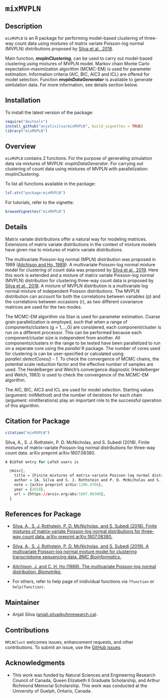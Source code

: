 # `mixMVPLN`

## Description
`mixMVPLN` is an R package for performing model-based clustering of three-way count data using mixtures of matrix variate Poisson-log normal (MVPLN) distributions proposed by [Silva et al., 2018](https://arxiv.org/abs/1711.11190v1).

Main function, __*mvplnClustering*__, can be used to carry out model-based clustering using mixtures of MVPLN model. Markov chain Monte Carlo expectation-maximization algorithm (MCMC-EM) is used for parameter estimation. Information criteria (AIC, BIC, AIC3 and ICL) are offered for model selection. Function __*mvplnDataGenerator*__ is available to generate simlulation data. For more information, see details section below.

## Installation

To install the latest version of the package:

``` r
require("devtools")
install_github("anjalisilva/mixMVPLN", build_vignettes = TRUE)
library("mixMVPLN")
```

## Overview

`mixMVPLN` contains 2 functions. For the purpose of generating simulation data via mixtures of MVPLN: *mvplnDataGenerator*. For carrying out clustering of count data using mixtures of MVPLN with parallelization: *mvplnClustering*. 

To list all functions available in the package:

``` r
lsf.str("package:mixMVPLN")
```

For tutorials, refer to the vignette:

``` r
browseVignettes("mixMVPLN")
```

## Details

Matrix variate distributions offer a natural way for modeling matrices. Extensions of matrix variate distributions in the context of mixture models have given rise to mixtures of matrix variate distributions.

The multivariate Poisson-log normal (MPLN) distribution was proposed in 1989 ([Aitchison and Ho, 1989](https://www.jstor.org/stable/2336624?seq=1)). A multivariate Poisson-log normal mixture model for clustering of count data was proposed by [Silva et al., 2019](https://bmcbioinformatics.biomedcentral.com/articles/10.1186/s12859-019-2916-0). Here this work is extended and a mixture of matrix variate Poisson-log normal (MVPLN) distribution for clustering three-way count data is proposed by [Silva et al., 2018](https://arxiv.org/abs/1711.11190v1). A mixture of MVPLN distribution is a multivariate log normal mixture of independent Poisson distributions. The MVPLN distribution can account for both the correlations between variables (p) and the correlations between occasions (r), as two different covariance matrices are used for the two modes. 

The MCMC-EM algorithm via Stan is used for parameter estimation. Coarse grain parallelization is employed, such that when a range of components/clusters (g = 1,...,G) are considered, each component/cluster is run on a different processor. This can be performed because each component/cluster size is independent from another. All components/clusters in the range to be tested have been parallelized to run on a seperate core using the *parallel* R package. The number of cores used for clustering is can be user-specified or calculated using *parallel::detectCores() - 1*. To check the convergence of MCMC chains, the potential scale reduction factor and the effective number of samples are used. The Heidelberger and Welch’s convergence diagnostic (Heidelberger and Welch, 1983) is used to check the convergence of the MCMC-EM algorithm. 

The AIC, BIC, AIC3 and ICL are used for model selection. Starting values (argument: initMethod) and the number of iterations for each chain (argument: nInitIterations) play an important role to the successful operation of this algorithm.


## Citation for Package
``` r
citation("mixMVPLN")
```
Silva, A., S. J. Rothstein, P. D. McNicholas, and S. Subedi (2018). Finite mixtures of matrix-variate Poisson-log normal distributions for three-way count data. arXiv preprint arXiv:1807.08380.
``` r
A BibTeX entry for LaTeX users is

  @misc{,
    title = {Finite mixtures of matrix-variate Poisson-log normal distributions for three-way count data},
    author = {A. Silva and S. J. Rothstein and P. D. McNicholas and S. Subedi},
    note = {arXiv preprint arXiv:1206.4768},
    year = {2018},
    url = {https://arxiv.org/abs/1807.08380},
  }
```


## References for Package

* [Silva, A., S. J. Rothstein, P. D. McNicholas, and S. Subedi (2018). Finite mixtures of matrix-variate Poisson-log normal distributions for three-way count data. arXiv preprint arXiv:1807.08380.](https://arxiv.org/abs/1807.08380)

* [Silva, A., S. J. Rothstein, P. D. McNicholas, and S. Subedi (2019). A multivariate Poisson-log normal mixture model for clustering transcriptome sequencing data. *BMC Bioinformatics.*](https://bmcbioinformatics.biomedcentral.com/articles/10.1186/s12859-019-2916-0)

* [Aitchison, J. and C. H. Ho (1989). The multivariate Poisson-log normal distribution. *Biometrika.*](https://www.jstor.org/stable/2336624?seq=1)

* For others, refer to help page of inidividual functions via `?function` or `help(function)`.

## Maintainer

* Anjali Silva (anjali.silva@uhnresearch.ca). 

## Contributions

`MPLNClust` welcomes issues, enhancement requests, and other contributions. To submit an issue, use the [GitHub issues](https://github.com/anjalisilva/MPLNClust/issues).

## Acknowledgments

* This work was funded by Natural Sciences and Engineering Research Council of Canada, Queen Elizabeth II Graduate Scholarship, and Arthur Richmond Memorial Scholarship. This work was conducted at the University of Guelph, Ontario, Canada. 

